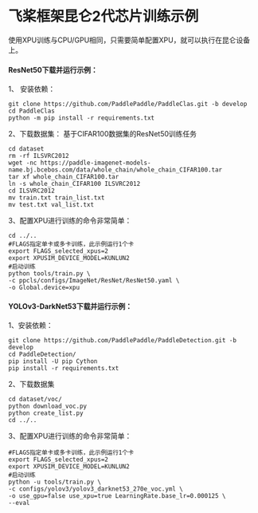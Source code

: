 # 飞桨框架昆仑2代芯片训练示例

使用XPU训练与CPU/GPU相同，只需要简单配置XPU，就可以执行在昆仑设备上。

#### ResNet50下载并运行示例：

1、 安装依赖：
```
git clone https://github.com/PaddlePaddle/PaddleClas.git -b develop 
cd PaddleClas
python -m pip install -r requirements.txt
```

2、下载数据集：
基于CIFAR100数据集的ResNet50训练任务
```
cd dataset
rm -rf ILSVRC2012
wget -nc https://paddle-imagenet-models-name.bj.bcebos.com/data/whole_chain/whole_chain_CIFAR100.tar
tar xf whole_chain_CIFAR100.tar
ln -s whole_chain_CIFAR100 ILSVRC2012
cd ILSVRC2012
mv train.txt train_list.txt
mv test.txt val_list.txt
```

3、配置XPU进行训练的命令非常简单：
```
cd ../..
#FLAGS指定单卡或多卡训练，此示例运行1个卡
export FLAGS_selected_xpus=2
export XPUSIM_DEVICE_MODEL=KUNLUN2
#启动训练
python tools/train.py \
-c ppcls/configs/ImageNet/ResNet/ResNet50.yaml \
-o Global.device=xpu
```

#### YOLOv3-DarkNet53下载并运行示例：

1、安装依赖：
```
git clone https://github.com/PaddlePaddle/PaddleDetection.git -b develop 
cd PaddleDetection/
pip install -U pip Cython
pip install -r requirements.txt
```

2、下载数据集
```
cd dataset/voc/
python download_voc.py
python create_list.py
cd ../..
```

3、配置XPU进行训练的命令非常简单：
```
#FLAGS指定单卡或多卡训练，此示例运行1个卡
export FLAGS_selected_xpus=2
export XPUSIM_DEVICE_MODEL=KUNLUN2
#启动训练
python -u tools/train.py \
-c configs/yolov3/yolov3_darknet53_270e_voc.yml \
-o use_gpu=false use_xpu=true LearningRate.base_lr=0.000125 \
--eval
```

